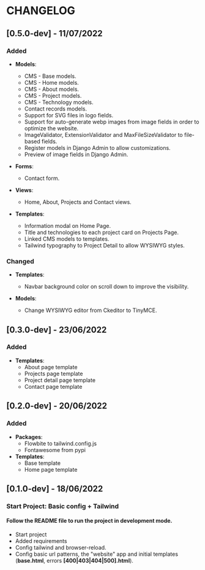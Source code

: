 # CHANGELOG

## [0.5.0-dev] - 11/07/2022

### Added

* **Models**:
    * CMS - Base models.
    * CMS - Home models.
    * CMS - About models.
    * CMS - Project models.
    * CMS - Technology models.
    * Contact records models.
    * Support for SVG files in logo fields.
    * Support for auto-generate webp images from image fields in order to optimize the website.
    * ImageValidator, ExtensionValidator and MaxFileSizeValidator to file-based fields.
    * Register models in Django Admin to allow customizations.
    * Preview of image fields in Django Admin.

* **Forms**:
    * Contact form.

* **Views**:
    * Home, About, Projects and Contact views.

* **Templates**:
    * Information modal on Home Page.
    * Title and technologies to each project card on Projects Page.
    * Linked CMS models to templates.
    * Tailwind typography to Project Detail to allow WYSIWYG styles.

### Changed

* **Templates**:
    * Navbar background color on scroll down to improve the visibility.

* **Models**:
    * Change WYSIWYG editor from Ckeditor to TinyMCE.

## [0.3.0-dev] - 23/06/2022

### Added

* **Templates**:
    - About page template
    - Projects page template
    - Project detail page template
    - Contact page template

## [0.2.0-dev] - 20/06/2022

### Added

* **Packages**:
    - Flowbite to tailwind.config.js
    - Fontawesome from pypi
* **Templates**:
    - Base template
    - Home page template

## [0.1.0-dev] - 18/06/2022

### Start Project: Basic config + Tailwind

#### Follow the README file to run the project in development mode.

- Start project
- Added requirements
- Config tailwind and browser-reload.
- Config basic url patterns, the "website" app and initial templates (**base.html**, errors **[400|403|404|500].html**).


